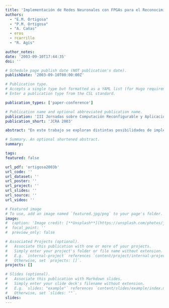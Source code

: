 ```yaml
---
title: 'Implementación de Redes Neuronales con FPGAs para el Reconocimiento del Habla'
authors:
  - "E.M. Ortigosa"
  - "P.M. Ortigosa"
  - "A. Cañas"
  - eros
  - rcarrillo
  - "R. Agís"

author_notes:
date: '2003-09-10T17:44:35'
doi: ''

# Schedule page publish date (NOT publication's date).
publishDate: '2003-09-10T00:00:00Z'

# Publication type.
# Accepts a single type but formatted as a YAML list (for Hugo requirements).
# Enter a publication type from the CSL standard.

publication_types: ['paper-conference']

# Publication name and optional abbreviated publication name.
publication: 'III Jornadas sobre Computación Reconfigurable y Aplicaciones'
publication_short: 'JCRA 2003'

abstract: "En este trabajo se exploran distintas posibilidades de implementaciones de un perceptrón multicapa en FPGAs para el reconocimiento del habla. Los diseños presentados se han definido utilizando dos niveles de abstracción distintos: nivel de transferencia de registros (con VHDL) y un nivel algorítmico de descripción (con Handel-C). Se presenta un estudio de los costos de las diferentes alternativas consideradas en términos de área de silicio, velocidad y recursos computacionales."

# Summary. An optional shortened abstract.
summary:

tags:
featured: false

url_pdf: 'ortigosa2003b'
url_code: ''
url_dataset: ''
url_poster: ''
url_project: ''
url_slides: ''
url_source: ''
url_video: ''

# Featured image
# To use, add an image named `featured.jpg/png` to your page's folder.
image:
#  caption: 'Image credit: [**Unsplash**](https://unsplash.com/photos/jdD8gXaTZsc)'
#  focal_point: ''
#  preview_only: false

# Associated Projects (optional).
#   Associate this publication with one or more of your projects.
#   Simply enter your project's folder or file name without extension.
#   E.g. `internal-project` references `content/project/internal-project/index.md`.
#   Otherwise, set `projects: []`.
projects: []

# Slides (optional).
#   Associate this publication with Markdown slides.
#   Simply enter your slide deck's filename without extension.
#   E.g. `slides: "example"` references `content/slides/example/index.md`.
#   Otherwise, set `slides: ""`.
slides:
---
```


